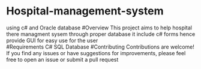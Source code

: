 # Hospital-management-system
using c# and Oracle database 
#Overview
This project aims to help hospital there managment sysem through proper database it include c# forms hence provide GUI for easy use for the user  
#Requirements
C# 
SQL Database 
#Contributing
Contributions are welcome! If you find any issues or have suggestions for improvements, please feel free to open an issue or submit a pull request
